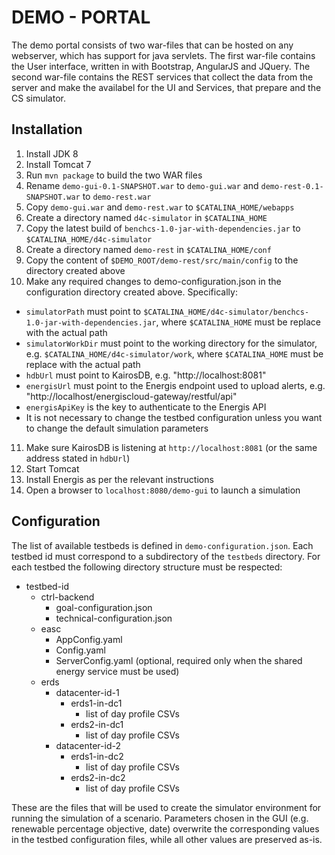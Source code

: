 DEMO - PORTAL
=================================
The demo portal consists of two war-files that can be hosted on any webserver, which has support for java servlets.
The first war-file contains the User interface, written in with Bootstrap, AngularJS and JQuery.
The second war-file contains the REST services that collect the data from the server and make the availabel for the UI and Services, that prepare and the CS simulator.

Installation
---------------
1. Install JDK 8
2. Install Tomcat 7
3. Run `mvn package` to build the two WAR files
4. Rename `demo-gui-0.1-SNAPSHOT.war` to `demo-gui.war` and `demo-rest-0.1-SNAPSHOT.war` to `demo-rest.war`
5. Copy `demo-gui.war` and `demo-rest.war` to `$CATALINA_HOME/webapps`
6. Create a directory named `d4c-simulator` in `$CATALINA_HOME`
7. Copy the latest build of `benchcs-1.0-jar-with-dependencies.jar` to `$CATALINA_HOME/d4c-simulator`
8. Create a directory named `demo-rest` in `$CATALINA_HOME/conf`
9. Copy the content of `$DEMO_ROOT/demo-rest/src/main/config` to the directory created above
10. Make any required changes to demo-configuration.json in the configuration directory created above. Specifically:
* `simulatorPath` must point to `$CATALINA_HOME/d4c-simulator/benchcs-1.0-jar-with-dependencies.jar`, where `$CATALINA_HOME` must be replace with the actual path
* `simulatorWorkDir` must point to the working directory for the simulator, e.g. `$CATALINA_HOME/d4c-simulator/work`, where `$CATALINA_HOME` must be replace with the actual path
* `hdbUrl` must point to KairosDB, e.g. "http://localhost:8081"
* `energisUrl` must point to the Energis endpoint used to upload alerts, e.g. "http://localhost/energiscloud-gateway/restful/api"
* `energisApiKey` is the key to authenticate to the Energis API
* It is not necessary to change the testbed configuration unless you want to change the default simulation parameters
11. Make sure KairosDB is listening at `http://localhost:8081` (or the same address stated in `hdbUrl`)
12. Start Tomcat
13. Install Energis as per the relevant instructions
14. Open a browser to `localhost:8080/demo-gui` to launch a simulation

Configuration
----------------------------
The list of available testbeds is defined in `demo-configuration.json`. Each testbed id must correspond to a subdirectory of the `testbeds` directory. For each testbed the following directory structure must be respected:
* testbed-id
	* ctrl-backend
		* goal-configuration.json
		* technical-configuration.json
	* easc
		* AppConfig.yaml
		* Config.yaml
		* ServerConfig.yaml (optional, required only when the shared energy service must be used)
	* erds
		* datacenter-id-1
			* erds1-in-dc1
				* list of day profile CSVs
			* erds2-in-dc1
				* list of day profile CSVs
		* datacenter-id-2
			* erds1-in-dc2
				* list of day profile CSVs
			* erds2-in-dc2
				* list of day profile CSVs

These are the files that will be used to create the simulator environment for running the simulation of a scenario. Parameters chosen in the GUI (e.g. renewable percentage objective, date) overwrite the corresponding values in the testbed configuration files, while all other values are preserved as-is.